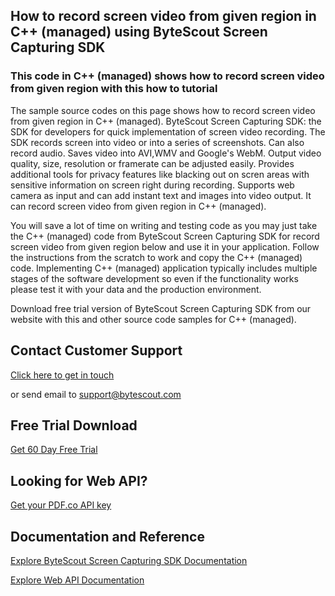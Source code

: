 ## How to record screen video from given region in C++ (managed) using ByteScout Screen Capturing SDK

### This code in C++ (managed) shows how to record screen video from given region with this how to tutorial

The sample source codes on this page shows how to record screen video from given region in C++ (managed). ByteScout Screen Capturing SDK: the SDK for developers for quick implementation of screen video recording. The SDK records screen into video or into a series of screenshots. Can also record audio. Saves video into AVI,WMV and Google's WebM. Output video quality, size, resolution or framerate can be adjusted easily. Provides additional tools for privacy features like blacking out on scren areas with sensitive information on screen right during recording. Supports web camera as input and can add instant text and images into video output. It can record screen video from given region in C++ (managed).

You will save a lot of time on writing and testing code as you may just take the C++ (managed) code from ByteScout Screen Capturing SDK for record screen video from given region below and use it in your application. Follow the instructions from the scratch to work and copy the C++ (managed) code. Implementing C++ (managed) application typically includes multiple stages of the software development so even if the functionality works please test it with your data and the production environment.

Download free trial version of ByteScout Screen Capturing SDK from our website with this and other source code samples for C++ (managed).

## Contact Customer Support

[Click here to get in touch](https://bytescout.zendesk.com/hc/en-us/requests/new?subject=ByteScout%20Screen%20Capturing%20SDK%20Question)

or send email to [support@bytescout.com](mailto:support@bytescout.com?subject=ByteScout%20Screen%20Capturing%20SDK%20Question) 

## Free Trial Download

[Get 60 Day Free Trial](https://bytescout.com/download/web-installer?utm_source=github-readme)

## Looking for Web API? 

[Get your PDF.co API key](https://pdf.co/documentation/api?utm_source=github-readme)

## Documentation and Reference

[Explore ByteScout Screen Capturing SDK Documentation](https://bytescout.com/documentation/index.html?utm_source=github-readme)

[Explore Web API Documentation](https://pdf.co/documentation/api?utm_source=github-readme)
